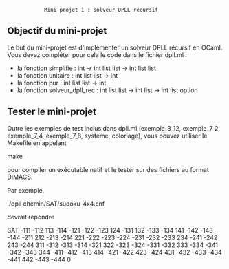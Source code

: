                 Mini-projet 1 : solveur DPLL récursif


Objectif du mini-projet
-----------------------

Le but du mini-projet est d'implémenter un solveur DPLL récursif en
OCaml. Vous devez compléter pour cela le code dans le fichier dpll.ml :

 - la fonction simplifie : int -> int list list -> int list list
 - la fonction unitaire : int list list -> int
 - la fonction pur : int list list -> int
 - la fonction solveur_dpll_rec : int list list -> int list -> int list option

Tester le mini-projet
----------------------

Outre les exemples de test inclus dans dpll.ml (exemple_3_12,
exemple_7_2, exemple_7_4, exemple_7_8, systeme, coloriage), vous
pouvez utiliser le Makefile en appelant

  make

pour compiler un exécutable natif et le tester sur des fichiers au
format DIMACS.

Par exemple,

  ./dpll chemin/SAT/sudoku-4x4.cnf

devrait répondre

SAT
-111 -112 113 -114 -121 -122 -123 124 -131 132 -133 -134 141 -142 -143 -144 -211 212 -213 -214 221 -222 -223 -224 -231 -232 -233 234 -241 -242 243 -244 311 -312 -313 -314 -321 322 -323 -324 -331 -332 333 -334 -341 -342 -343 344 -411 -412 -413 414 -421 -422 423 -424 431 -432 -433 -434 -441 442 -443 -444 0
